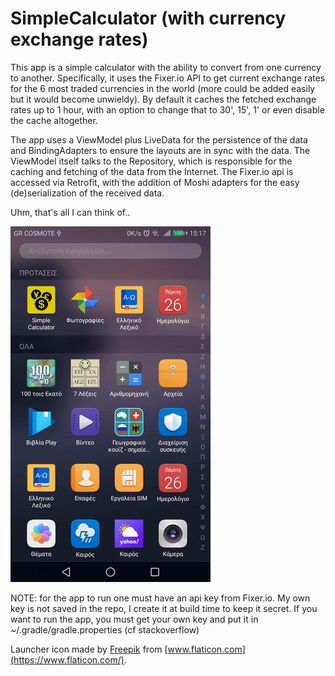 # SimpleCalculator (with currency exchange rates)

This app is a simple calculator with the ability to convert from one currency to another. Specifically, it uses the Fixer.io API to get current exchange rates for the 6 most traded currencies in the world (more could be added easily but it would become unwieldy). By default it caches the fetched exchange rates up to 1 hour, with an option to change that to 30', 15', 1' or even disable the cache altogether.

The app uses a ViewModel plus LiveData for the persistence of the data and BindingAdapters to ensure the layouts are in sync with the data. The ViewModel itself talks to the Repository, which is responsible for the caching and fetching of the data from the Internet. The Fixer.io api is accessed via Retrofit, with the addition of Moshi adapters for the easy (de)serialization of the received data.

Uhm, that's all I can think of..

![Demonstration of basic usage](demo.gif)


NOTE: for the app to run one must have an api key from Fixer.io. My own key is not saved in the repo, I create it at build time to keep it secret. If you want to run the app, you must get your own key and put it in ~/.gradle/gradle.properties (cf stackoverflow)

Launcher icon made by [Freepik](https://www.flaticon.com/authors/freepik) from [www.flaticon.com](https://www.flaticon.com/).
